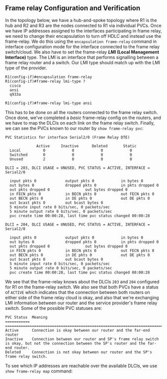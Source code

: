 ## Frame relay Configuration and Verification
In the topology below, we have a hub-and-spoke topology where R1 is the hub and R2 and R3 are the nodes connected to R1 via individual PVCs. Once we have IP addresses assigned to the interfaces participating in frame relay, we need to change their encapsulation to turn off HDLC and instead use the frame-relay. We do this using the `encapsulation frame-relay` command in interface configuration mode for the interface connected to the frame relay switch/cloud. We also have to set the frame-relay **_LMI_ (Local Management Interface)** type. The LMI is an interface that performs signalling between a frame relay router and a switch. Our LMI type should match up with the LMI type of the provider.

```
R1(config-if)#encapsulation frame-relay
R1(config-if)#frame-relay lmi-type ?
  cisco
  ansi
  q933a

R1(config-if)#frame-relay lmi-type ansi
```

This has to be done on all the routers connected to the frame relay switch. Once done, we've completed a _basic_ frame-relay config on the routers, and we have to map the DLCIs on each link on the frame relay switch. Finally, we can see the PVCs known to our router by `show frame-relay pvc`:
```
PVC Statistics for interface Serial2/0 (Frame Relay DTE)

              Active     Inactive      Deleted       Static
  Local          0            0            0            0
  Switched       0            0            0            0
  Unused         2            0            0            0

DLCI = 203, DLCI USAGE = UNUSED, PVC STATUS = ACTIVE, INTERFACE = Serial2/0

  input pkts 0             output pkts 0            in bytes 0
  out bytes 0              dropped pkts 0           in pkts dropped 0
  out pkts dropped 0                out bytes dropped 0
  in FECN pkts 0           in BECN pkts 0           out FECN pkts 0
  out BECN pkts 0          in DE pkts 0             out DE pkts 0
  out bcast pkts 0         out bcast bytes 0
  5 minute input rate 0 bits/sec, 0 packets/sec
  5 minute output rate 0 bits/sec, 0 packets/sec
  pvc create time 00:00:28, last time pvc status changed 00:00:28

DLCI = 204, DLCI USAGE = UNUSED, PVC STATUS = ACTIVE, INTERFACE = Serial2/0

  input pkts 0             output pkts 0            in bytes 0
  out bytes 0              dropped pkts 0           in pkts dropped 0
  out pkts dropped 0                out bytes dropped 0
  in FECN pkts 0           in BECN pkts 0           out FECN pkts 0
  out BECN pkts 0          in DE pkts 0             out DE pkts 0
  out bcast pkts 0         out bcast bytes 0
  5 minute input rate 0 bits/sec, 0 packets/sec
  5 minute output rate 0 bits/sec, 0 packets/sec
  pvc create time 00:00:28, last time pvc status changed 00:00:28
```
We see that the frame-relay knows about the DLCIs `203` and `204` configured for R1 on the frame-relay switch. We also see that both PVCs have a status of `ACTIVE` which indicates that the connection between both routers on either side of the frame relay cloud is okay, and also that we're exchanging LMI information between our router and the service provider's frame relay switch. Some of the possible PVC statuses are:
```
PVC Status  Meaning
=========== ==============================================================================================================================================
Active      Connection is okay between our router and the far-end router
Inactive    Connection between our router and SP's frame relay switch is okay, but not the connection between the SP's router and the far-end router.
Deleted     Connection is not okay between our router and the SP's frame relay switch.
```

To see which IP addresses are reachable over the available DLCIs, we use `show frame-relay map` command:
